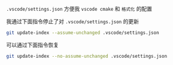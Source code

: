 
`.vscode/settings.json` 方便我 `vscode cmake` 和 `格式化` 的配置

我通过下面指令停止了对 `.vscode/settings.json` 的更新
```sh
git update-index --assume-unchanged .vscode/settings.json
```

可以通过下面指令恢复
```sh
git update-index --no-assume-unchanged .vscode/settings.json
```


